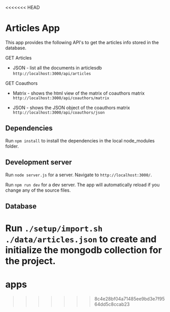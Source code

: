 <<<<<<< HEAD
# Articles App

This app provides the following API's to get the articles info stored in the database.

GET Articles

  * JSON - list all the documents in articlesdb
`http://localhost:3000/api/articles`

GET Coauthors

  * Matrix - shows the html view of the matrix of coauthors matrix
`http://localhost:3000/api/coauthors/matrix`

  * JSON - shows the JSON object of the coauthors matrix
`http://localhost:3000/api/coauthors/json`

## Dependencies

Run `npm install` to install the dependencies in the local node_modules folder.

## Development server

Run `node server.js` for a server. Navigate to `http://localhost:3000/`. 

Run `npm run dev` for a dev server. The app will automatically reload if you change any of the source files.

## Database

Run `./setup/import.sh ./data/articles.json` to create and initialize the mongodb collection for the project.
=======
# apps
>>>>>>> 8c4e28bf04a71485ee9bd3e7f9564dd5c8ccab23
